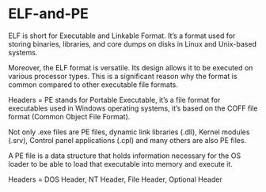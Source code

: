 # ELF-and-PE
ELF is short for Executable and Linkable Format. It’s a format used for storing binaries, libraries, and core dumps on disks in Linux and Unix-based systems.

Moreover, the ELF format is versatile. Its design allows it to be executed on various processor types. This is a significant reason why the format is common compared to other executable file formats.

Headers = 
PE stands for Portable Executable, it’s a file format for executables used in Windows operating systems, it’s based on the COFF file format (Common Object File Format).

Not only .exe files are PE files, dynamic link libraries (.dll), Kernel modules (.srv), Control panel applications (.cpl) and many others are also PE files.

A PE file is a data structure that holds information necessary for the OS loader to be able to load that executable into memory and execute it.

Headers = DOS Header, NT Header, File Header, Optional Header
